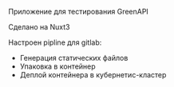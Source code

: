 Приложение для тестирования GreenAPI

Сделано на Nuxt3

Настроен pipline для gitlab:

- Генерация статических файлов
- Упаковка в контейнер
- Деплой контейнера в кубернетис-кластер
